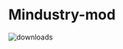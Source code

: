 # Mindustry-mod
![downloads](https://img.shields.io/github/downloads/agzam4/Mindustry-mod/total?color=0090FF&style=for-the-badge)
